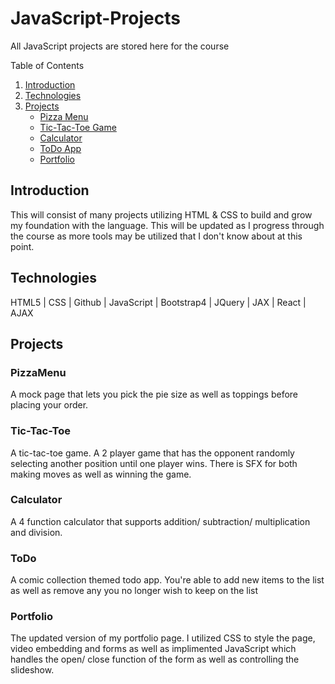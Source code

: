 # JavaScript-Projects
 All JavaScript projects are stored here for the course

Table of Contents
1. [Introduction](#Introduction)
2. [Technologies](#Technologies)
3. [Projects](#Projects)
	- [Pizza Menu](#PizzaMenu)
	- [Tic-Tac-Toe Game](#Tic-Tac-Toe)
	- [Calculator](#Calculator)
	- [ToDo App](#ToDo)
	- [Portfolio](#Portfolio)

## Introduction <a name="Introduction"/>
 <body>This will consist of many projects utilizing HTML & CSS to build and grow my foundation with the language. This will be updated as I progress through the course as more tools may be utilized that I don't know about at this point. </body>

## Technologies
<body> HTML5 | CSS | Github | JavaScript | Bootstrap4 | JQuery | JAX | React | AJAX </body>

## Projects

### PizzaMenu
<body>A mock page that lets you pick the pie size as well as toppings before placing your order.</body>

### Tic-Tac-Toe
<body>A tic-tac-toe game. A 2 player game that has the opponent randomly selecting another position until one player wins. There is SFX for both making moves as well as winning the game.</body>

### Calculator
<body>A 4 function calculator that supports addition/ subtraction/ multiplication and division.</body>

### ToDo
<body>A comic collection themed todo app. You're able to add new items to the list as well as remove any you no longer wish to keep on the list</body>

### Portfolio
<body>The updated version of my portfolio page. I utilized CSS to style the page, video embedding and forms as well as implimented JavaScript which handles the open/ close function of the form as well as controlling the slideshow.</body>


